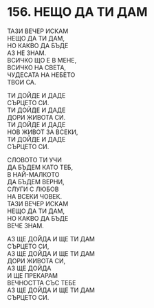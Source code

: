 # 156. НЕЩО ДА ТИ ДАМ  
  
ТАЗИ ВЕЧЕР ИСКАМ  
НЕЩО ДА ТИ ДАМ,  
НО КАКВО ДА БЪДЕ  
АЗ НЕ ЗНАМ.  
ВСИЧКО ЩО Е В МЕНЕ,  
ВСИЧКО НА СВЕТА,  
ЧУДЕСАТА НА НЕБЕТО  
ТВОИ СА.  
  
ТИ ДОЙДЕ И ДАДЕ  
СЪРЦЕТО СИ.  
ТИ ДОЙДЕ И ДАДЕ  
ДОРИ ЖИВОТА СИ.  
ТИ ДОЙДЕ И ДАДЕ  
НОВ ЖИВОТ ЗА ВСЕКИ,  
ТИ ДОЙДЕ И ДАДЕ  
СЪРЦЕТО СИ.  
  
СЛОВОТО ТИ УЧИ  
ДА БЪДЕМ КАТО ТЕБ,  
В НАЙ-МАЛКОТО  
ДА БЪДЕМ ВЕРНИ,  
СЛУГИ С ЛЮБОВ  
НА ВСЕКИ ЧОВЕК.  
ТАЗИ ВЕЧЕР ИСКАМ  
НЕЩО ДА ТИ ДАМ,  
НО КАКВО ДА БЪДЕ  
ВЕЧЕ ЗНАМ.  
  
АЗ ЩЕ ДОЙДА И ЩЕ ТИ ДАМ  
СЪРЦЕТО СИ,  
АЗ ЩЕ ДОЙДА И ЩЕ ТИ ДАМ  
ДОРИ ЖИВОТА СИ,  
АЗ ЩЕ ДОЙДА  
И ЩЕ ПРЕКАРАМ  
ВЕЧНОСТТА СЪС ТЕБЕ  
АЗ ЩЕ ДОЙДА И ЩЕ ТИ ДАМ  
СЪРЦЕТО СИ.  
